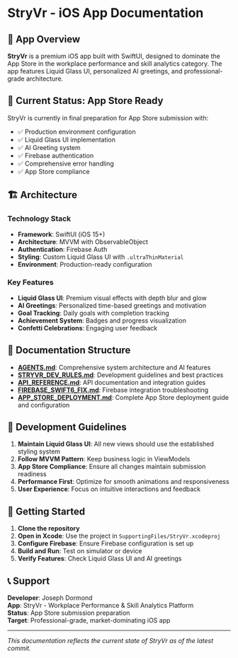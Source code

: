 # StryVr - iOS App Documentation

## 🚀 **App Overview**

**StryVr** is a premium iOS app built with SwiftUI, designed to dominate the App Store in the workplace performance and skill analytics category. The app features Liquid Glass UI, personalized AI greetings, and professional-grade architecture.

## 📱 **Current Status: App Store Ready**

StryVr is currently in final preparation for App Store submission with:
- ✅ Production environment configuration
- ✅ Liquid Glass UI implementation
- ✅ AI Greeting system
- ✅ Firebase authentication
- ✅ Comprehensive error handling
- ✅ App Store compliance

## 🏗️ **Architecture**

### **Technology Stack**
- **Framework**: SwiftUI (iOS 15+)
- **Architecture**: MVVM with ObservableObject
- **Authentication**: Firebase Auth
- **Styling**: Custom Liquid Glass UI with `.ultraThinMaterial`
- **Environment**: Production-ready configuration

### **Key Features**
- **Liquid Glass UI**: Premium visual effects with depth blur and glow
- **AI Greetings**: Personalized time-based greetings and motivation
- **Goal Tracking**: Daily goals with completion tracking
- **Achievement System**: Badges and progress visualization
- **Confetti Celebrations**: Engaging user feedback

## 📁 **Documentation Structure**

- **[AGENTS.md](./AGENTS.md)**: Comprehensive system architecture and AI features
- **[STRYVR_DEV_RULES.md](./STRYVR_DEV_RULES.md)**: Development guidelines and best practices
- **[API_REFERENCE.md](./API_REFERENCE.md)**: API documentation and integration guides
- **[FIREBASE_SWIFT6_FIX.md](./FIREBASE_SWIFT6_FIX.md)**: Firebase integration troubleshooting
- **[APP_STORE_DEPLOYMENT.md](./APP_STORE_DEPLOYMENT.md)**: Complete App Store deployment guide and configuration

## 🎯 **Development Guidelines**

1. **Maintain Liquid Glass UI**: All new views should use the established styling system
2. **Follow MVVM Pattern**: Keep business logic in ViewModels
3. **App Store Compliance**: Ensure all changes maintain submission readiness
4. **Performance First**: Optimize for smooth animations and responsiveness
5. **User Experience**: Focus on intuitive interactions and feedback

## 🚀 **Getting Started**

1. **Clone the repository**
2. **Open in Xcode**: Use the project in `SupportingFiles/StryVr.xcodeproj`
3. **Configure Firebase**: Ensure Firebase configuration is set up
4. **Build and Run**: Test on simulator or device
5. **Verify Features**: Check Liquid Glass UI and AI greetings

## 📞 **Support**

**Developer**: Joseph Dormond  
**App**: StryVr - Workplace Performance & Skill Analytics Platform  
**Status**: App Store submission preparation  
**Target**: Professional-grade, market-dominating iOS app

---

*This documentation reflects the current state of StryVr as of the latest commit.*
